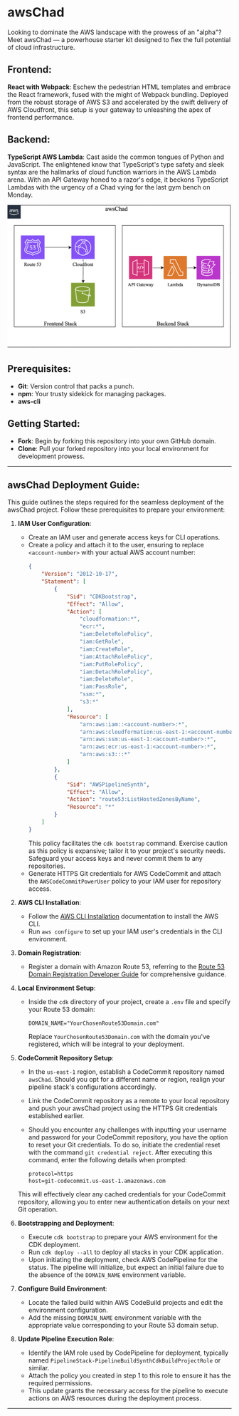 # **awsChad**

Looking to dominate the AWS landscape with the prowess of an "alpha"? Meet awsChad — a powerhouse starter kit designed to flex the full potential of cloud infrastructure.

## **Frontend**:

**React with Webpack**: Eschew the pedestrian HTML templates and embrace the React framework, fused with the might of Webpack bundling. Deployed from the robust storage of AWS S3 and accelerated by the swift delivery of AWS Cloudfront, this setup is your gateway to unleashing the apex of frontend performance.

## **Backend**:

**TypeScript AWS Lambda**: Cast aside the common tongues of Python and JavaScript. The enlightened know that TypeScript's type safety and sleek syntax are the hallmarks of cloud function warriors in the AWS Lambda arena. With an API Gateway honed to a razor's edge, it beckons TypeScript Lambdas with the urgency of a Chad vying for the last gym bench on Monday.

![awsChadArchitectureDiagram](images/awsChadArchitectureDiagram.png)

## Prerequisites:

-   **Git**: Version control that packs a punch.
-   **npm**: Your trusty sidekick for managing packages.
-   **aws-cli**

## Getting Started:

-   **Fork**: Begin by forking this repository into your own GitHub domain.
-   **Clone**: Pull your forked repository into your local environment for development prowess.

---

## awsChad Deployment Guide:

This guide outlines the steps required for the seamless deployment of the awsChad project. Follow these prerequisites to prepare your environment:

1. **IAM User Configuration**:

    - Create an IAM user and generate access keys for CLI operations.
    - Create a policy and attach it to the user, ensuring to replace `<account-number>` with your actual AWS account number:
        ```json
        {
            "Version": "2012-10-17",
            "Statement": [
                {
                    "Sid": "CDKBootstrap",
                    "Effect": "Allow",
                    "Action": [
                        "cloudformation:*",
                        "ecr:*",
                        "iam:DeleteRolePolicy",
                        "iam:GetRole",
                        "iam:CreateRole",
                        "iam:AttachRolePolicy",
                        "iam:PutRolePolicy",
                        "iam:DetachRolePolicy",
                        "iam:DeleteRole",
                        "iam:PassRole",
                        "ssm:*",
                        "s3:*"
                    ],
                    "Resource": [
                        "arn:aws:iam::<account-number>:*",
                        "arn:aws:cloudformation:us-east-1:<account-number>:*",
                        "arn:aws:ssm:us-east-1:<account-number>:*",
                        "arn:aws:ecr:us-east-1:<account-number>:*",
                        "arn:aws:s3:::*"
                    ]
                },
                {
                    "Sid": "AWSPipelineSynth",
                    "Effect": "Allow",
                    "Action": "route53:ListHostedZonesByName",
                    "Resource": "*"
                }
            ]
        }
        ```
        This policy facilitates the `cdk bootstrap` command. Exercise caution as this policy is expansive; tailor it to your project's security needs. Safeguard your access keys and never commit them to any repositories.
    - Generate HTTPS Git credentials for AWS CodeCommit and attach the `AWSCodeCommitPowerUser` policy to your IAM user for repository access.

2. **AWS CLI Installation**:

    - Follow the [AWS CLI Installation](https://docs.aws.amazon.com/cli/latest/userguide/cli-chap-welcome.html) documentation to install the AWS CLI.
    - Run `aws configure` to set up your IAM user's credentials in the CLI environment.

3. **Domain Registration**:

    - Register a domain with Amazon Route 53, referring to the [Route 53 Domain Registration Developer Guide](https://docs.aws.amazon.com/Route53/latest/DeveloperGuide/registrar.html) for comprehensive guidance.

4. **Local Environment Setup**:

    - Inside the `cdk` directory of your project, create a `.env` file and specify your Route 53 domain:
        ```
        DOMAIN_NAME="YourChosenRoute53Domain.com"
        ```
        Replace `YourChosenRoute53Domain.com` with the domain you've registered, which will be integral to your deployment.

5. **CodeCommit Repository Setup**:

    - In the `us-east-1` region, establish a CodeCommit repository named `awsChad`. Should you opt for a different name or region, realign your pipeline stack's configurations accordingly.
    - Link the CodeCommit repository as a remote to your local repository and push your awsChad project using the HTTPS Git credentials established earlier.

    - Should you encounter any challenges with inputting your username and password for your CodeCommit repository, you have the option to reset your Git credentials. To do so, initiate the credential reset with the command `git credential reject`. After executing this command, enter the following details when prompted:
      ```
      protocol=https
      host=git-codecommit.us-east-1.amazonaws.com
      ```
    This will effectively clear any cached credentials for your CodeCommit repository, allowing you to enter new authentication details on your next Git operation.


6. **Bootstrapping and Deployment**:

    - Execute `cdk bootstrap` to prepare your AWS environment for the CDK deployment.
    - Run `cdk deploy --all` to deploy all stacks in your CDK application.
    - Upon initiating the deployment, check AWS CodePipeline for the status. The pipeline will initialize, but expect an initial failure due to the absence of the `DOMAIN_NAME` environment variable.

7. **Configure Build Environment**:

    - Locate the failed build within AWS CodeBuild projects and edit the environment configuration.
    - Add the missing `DOMAIN_NAME` environment variable with the appropriate value corresponding to your Route 53 domain setup.

8. **Update Pipeline Execution Role**:
    - Identify the IAM role used by CodePipeline for deployment, typically named `PipelineStack-PipelineBuildSynthCdkBuildProjectRole` or similar.
    - Attach the policy you created in step 1 to this role to ensure it has the required permissions.
    - This update grants the necessary access for the pipeline to execute actions on AWS resources during the deployment process.

---
